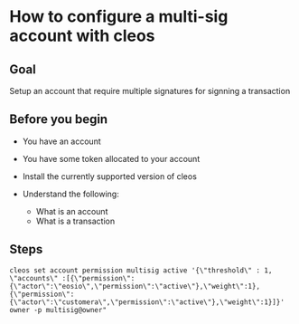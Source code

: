 # How to configure a multi-sig account with cleos

## Goal

Setup an account that require multiple signatures for signning a transaction

## Before you begin

* You have an account

* You have some token allocated to your account

* Install the currently supported version of cleos

* Understand the following:
  * What is an account
  * What is a transaction



## Steps

```shell
cleos set account permission multisig active '{\"threshold\" : 1, \"accounts\" :[{\"permission\":{\"actor\":\"eosio\",\"permission\":\"active\"},\"weight\":1},{\"permission\":{\"actor\":\"customera\",\"permission\":\"active\"},\"weight\":1}]}' owner -p multisig@owner"
```